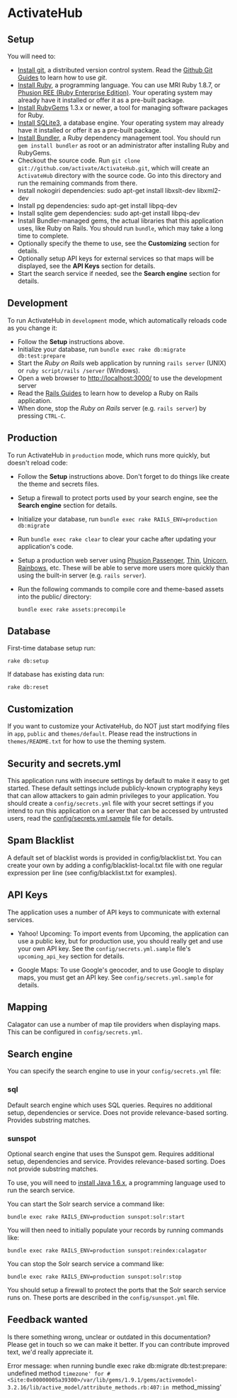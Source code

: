 ActivateHub
=========


Setup
-----

You will need to:

  * [Install git](http://git-scm.com/), a distributed version control system. Read the [Github Git Guides](http://github.com/guides/home) to learn how to use *git*.
  * [Install Ruby](http://www.ruby-lang.org/), a programming language. You can use MRI Ruby 1.8.7, or [Phusion REE (Ruby Enterprise Edition)](http://rubyenterpriseedition.com/). Your operating system may already have it installed or offer it as a pre-built package.
  * [Install RubyGems](http://rubyforge.org/projects/rubygems/) 1.3.x or newer, a tool for managing software packages for Ruby.
  * [Install SQLite3](http://www.sqlite.org/), a database engine. Your operating system may already have it installed or offer it as a pre-built package.
  * [Install Bundler](http://gembundler.com/), a Ruby dependency management tool. You should run `gem install bundler` as root or an administrator after installing Ruby and RubyGems.
  * Checkout the source code. Run `git clone git://github.com/activate/ActivateHub.git`, which will create an `ActivateHub` directory with the source code. Go into this directory and run the remaining commands from there.
  * Install nokogiri dependencies: sudo apt-get install libxslt-dev libxml2-dev
  * Install pg dependencies: sudo apt-get install libpq-dev
  * Install sqlite gem dependencies: sudo apt-get install libpq-dev
  * Install Bundler-managed gems, the actual libraries that this application uses, like Ruby on Rails. You should run `bundle`, which may take a long time to complete.
  * Optionally specify the theme to use, see the **Customizing** section for details.
  * Optionally setup API keys for external services so that maps will be displayed, see the **API Keys** section for details.
  * Start the search service if needed, see the **Search engine** section for details.


Development
-----------

To run ActivateHub in `development` mode, which automatically reloads code as you change it:

  * Follow the **Setup** instructions above.
  * Initialize your database, run `bundle exec rake db:migrate db:test:prepare`
  * Start the *Ruby on Rails* web application by running `rails server` (UNIX) or `ruby script/rails /server` (Windows).
  * Open a web browser to <http://localhost:3000/> to use the development server
  * Read the [Rails Guides](http://guides.rubyonrails.org/) to learn how to develop a Ruby on Rails application.
  * When done, stop the *Ruby on Rails* server (e.g. `rails server`) by pressing `CTRL-C`.


Production
----------

To run ActivateHub in `production` mode, which runs more quickly, but doesn't reload code:

  * Follow the **Setup** instructions above. Don't forget to do things like create the theme and secrets files.
  * Setup a firewall to protect ports used by your search engine, see the **Search engine** section for details.
  * Initialize your database, run `bundle exec rake RAILS_ENV=production db:migrate`
  * Run `bundle exec rake clear` to clear your cache after updating your application's code.
  * Setup a production web server using [Phusion Passenger](http://www.modrails.com/), [Thin](http://code.macournoyer.com/thin/), [Unicorn](http://unicorn.bogomips.org/), [Rainbows](http://rainbows.rubyforge.org/), etc. These will be able to serve more users more quickly than using the built-in server (e.g. `rails server`).
  * Run the following commands to compile core and theme-based assets into the public/ directory:

    ```
    bundle exec rake assets:precompile
    ```


Database
-------------

First-time database setup run:

  ```
  rake db:setup
  ```

If database has existing data run:

  ```
  rake db:reset
  ```


Customization
-------------

If you want to customize your ActivateHub, do NOT just start modifying files in `app`, `public` and `themes/default`. Please read the instructions in `themes/README.txt` for how to use the theming system.


Security and secrets.yml
------------------------

This application runs with insecure settings by default to make it easy to get started. These default settings include publicly-known cryptography keys that can allow attackers to gain admin privileges to your application. You should create a `config/secrets.yml` file with your secret settings if you intend to run this application on a server that can be accessed by untrusted users, read the [config/secrets.yml.sample](config/secrets.yml.sample) file for details.

Spam Blacklist
--------------

A default set of blacklist words is provided in config/blacklist.txt. You can create your own by adding a config/blacklist-local.txt file with one regular expression per line (see config/blacklist.txt for examples).


API Keys
--------

The application uses a number of API keys to communicate with external services.

* Yahoo! Upcoming: To import events from Upcoming, the application can use a public key, but for production use, you should really get and use your own API key. See the `config/secrets.yml.sample` file's `upcoming_api_key` section for details.

* Google Maps: To use Google's geocoder, and to use Google to display maps, you must get an API key.  See `config/secrets.yml.sample` for details.

Mapping
-------

Calagator can use a number of map tile providers when displaying maps. This can be configured in `config/secrets.yml`.


Search engine
-------------

You can specify the search engine to use in your `config/secrets.yml` file:

### sql

Default search engine which uses SQL queries. Requires no additional setup, dependencies or service. Does not provide relevance-based sorting. Provides substring matches.

### sunspot

Optional search engine that uses the Sunspot gem. Requires additional setup, dependencies and service. Provides relevance-based sorting. Does not provide substring matches.

To use, you will need to [install Java 1.6.x](http://www.java.com/getjava), a programming language used to run the search service.

You can start the Solr search service a command like:

    bundle exec rake RAILS_ENV=production sunspot:solr:start

You will then need to initially populate your records by running commands like:

    bundle exec rake RAILS_ENV=production sunspot:reindex:calagator

You can stop the Solr search service a command like:

    bundle exec rake RAILS_ENV=production sunspot:solr:stop

You should setup a firewall to protect the ports that the Solr search service runs on. These ports are described in the `config/sunspot.yml` file.

Feedback wanted
---------------

Is there something wrong, unclear or outdated in this documentation? Please get in touch so we can make it better. If you can contribute improved text, we'd really appreciate it.


Error message: when running bundle exec rake db:migrate db:test:prepare: undefined method `timezone' for #<Site:0x00000005a39300>/var/lib/gems/1.9.1/gems/activemodel-3.2.16/lib/active_model/attribute_methods.rb:407:in `method_missing'
